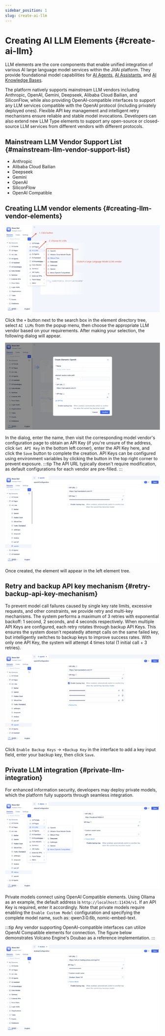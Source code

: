 ```yaml
---
sidebar_position: 1
slug: create-ai-llm
---
```


# Creating AI LLM Elements {#create-ai-llm}
LLM elements are the core components that enable unified integration of various AI large language model services within the JitAi platform. They provide foundational model capabilities for [AI Agents](../ai-agent/create-ai-agent), [AI Assistants](../ai-assistant/create-ai-assistant), and [AI Knowledge Bases](../knowledge-base/create-knowledge-elements).

The platform natively supports mainstream LLM vendors including Anthropic, OpenAI, Gemini, Deepseek, Alibaba Cloud Bailian, and SiliconFlow, while also providing OpenAI-compatible interfaces to support any LLM services compatible with the OpenAI protocol (including privately deployed ones). Flexible API key management and intelligent retry mechanisms ensure reliable and stable model invocations. Developers can also extend new LLM Type elements to support any open-source or closed-source LLM services from different vendors with different protocols.

## Mainstream LLM Vendor Support List {#mainstream-llm-vendor-support-list}
*   Anthropic
*   Alibaba Cloud Bailian
*   Deepseek
*   Gemini
*   OpenAI
*   SiliconFlow
*   OpenAI Compatible

## Creating LLM vendor elements {#creating-llm-vendor-elements}
![LLM Vendor Creation](./img/1/large-model-creation.png)

Click the `+` button next to the search box in the element directory tree, select `AI LLMs` from the popup menu, then choose the appropriate LLM vendor based on your requirements. After making your selection, the following dialog will appear.

![LLM Creation Dialog](./img/1/large-model-create-popup.png)

In the dialog, enter the name, then visit the corresponding model vendor's configuration page to obtain an API Key (if you're unsure of the address, click `Get API Key` in the bottom left corner), enter the API Key here, and click the `Save` button to complete the creation.
API Keys can be configured using environment variables by clicking the button in the top right corner to prevent exposure.
:::tip
The API URL typically doesn't require modification, as default configurations for each vendor are pre-filled.
:::

![Element Tree Display](./img/1/element-tree-display.png)

Once created, the element will appear in the left element tree.

## Retry and backup API key mechanism {#retry-backup-api-key-mechanism}
To prevent model call failures caused by single key rate limits, excessive requests, and other constraints, we provide retry and multi-key mechanisms. The system performs a maximum of 3 retries with exponential backoff: 1 second, 2 seconds, and 4 seconds respectively. When multiple API Keys are configured, each retry rotates through backup API Keys. This ensures the system doesn't repeatedly attempt calls on the same failed key, but intelligently switches to backup keys to improve success rates. With only one API Key, the system will attempt 4 times total (1 initial call + 3 retries).

![Multiple Keys](./img/1/multi-keys.png)

Click `Enable Backup Keys` → `+Backup Key` in the interface to add a key input field, enter your backup key, then click `Save`.

## Private LLM integration {#private-llm-integration}
For enhanced information security, developers may deploy private models, which the platform fully supports through seamless integration.

![Private Model](./img/1/private-model.png)

Private models connect using OpenAI Compatible elements. Using Ollama as an example, the default address is `http://localhost:11434/v1`. If an API Key is required, enter it accordingly. Note that private models require enabling the `Enable Custom Model` configuration and specifying the complete model name, such as: qwen3:0.6b, nomic-embed-text.

:::tip
Any vendor supporting OpenAI-compatible interfaces can utilize OpenAI Compatible elements for connection. The figure below demonstrates Volcano Engine's Doubao as a reference implementation.
:::

![Doubao Compatibility](./img/1/doubao-compatibility.png)
